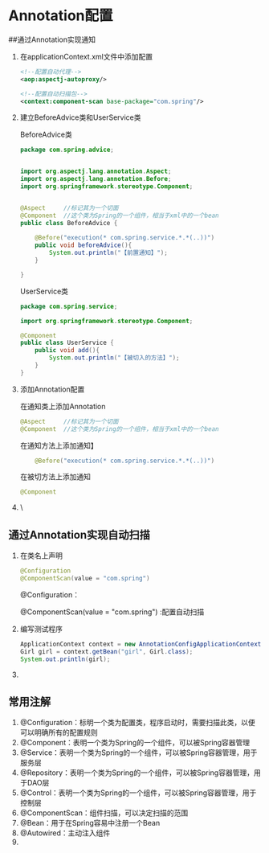 # Annotation配置

##通过Annotation实现通知

1. 在applicationContext.xml文件中添加配置

   ```xml
   <!--配置自动代理-->
   <aop:aspectj-autoproxy/>
   
   <!--配置自动扫描包-->
   <context:component-scan base-package="com.spring"/>
   ```

2. 建立BeforeAdvice类和UserService类

   BeforeAdvice类

   ```java
   package com.spring.advice;
   
   
   import org.aspectj.lang.annotation.Aspect;
   import org.aspectj.lang.annotation.Before;
   import org.springframework.stereotype.Component;
   
   
   @Aspect     //标记其为一个切面
   @Component  //这个类为Spring的一个组件，相当于xml中的一个bean
   public class BeforeAdvice {
       
       @Before("execution(* com.spring.service.*.*(..))")
       public void beforeAdvice(){
           System.out.println("【前置通知】");
       }
   
   }
   ```



   UserService类

   ```java
   package com.spring.service;
   
   import org.springframework.stereotype.Component;
   
   @Component
   public class UserService {
       public void add(){
           System.out.println("【被切入的方法】");
       }
   }
   
   ```

3. 添加Annotation配置

   在通知类上添加Annotation

   ```java
   @Aspect     //标记其为一个切面
   @Component  //这个类为Spring的一个组件，相当于xml中的一个bean
   ```

   在通知方法上添加通知】

   ```java
       @Before("execution(* com.spring.service.*.*(..))")
   ```

   在被切方法上添加通知

   ```java
   @Component
   ```

4. \

## 通过Annotation实现自动扫描

1. 在类名上声明

   ```java
   @Configuration
   @ComponentScan(value = "com.spring")
   ```

   @Configuration：

   @ComponentScan(value = "com.spring") :配置自动扫描

2. 编写测试程序

   ```java
   ApplicationContext context = new AnnotationConfigApplicationContext(SpringConfig.class);
   Girl girl = context.getBean("girl", Girl.class);
   System.out.println(girl);
   ```

3. 

## 常用注解

1. @Configuration：标明一个类为配置类，程序启动时，需要扫描此类，以便可以明确所有的配置规则
2. @Component：表明一个类为Spring的一个组件，可以被Spring容器管理
3. @Service：表明一个类为Spring的一个组件，可以被Spring容器管理，用于服务层
4. @Repository：表明一个类为Spring的一个组件，可以被Spring容器管理，用于DAO层
5. @Control：表明一个类为Spring的一个组件，可以被Spring容器管理，用于控制层
6. @ComponentScan：组件扫描，可以决定扫描的范围
7. @Bean：用于在Spring容易中注册一个Bean
8. @Autowired：主动注入组件
9. 